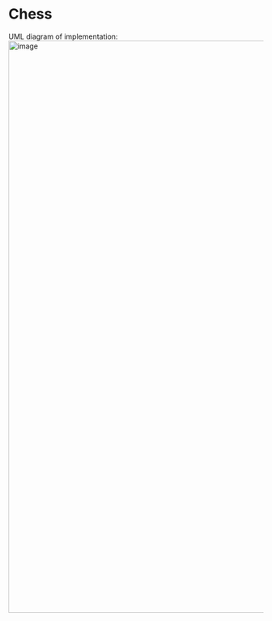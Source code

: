 # Chess
UML diagram of implementation: 
<img width="1132" alt="image" src="https://github.com/user-attachments/assets/1a56f40d-dbc8-4d34-9477-69a23df8213e" />
